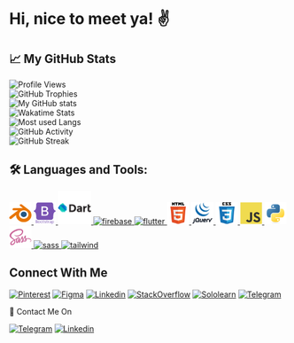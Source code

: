  # Hi, nice to meet ya! ✌️


<!--
**aadityatanwar/aadityatanwar** is a ✨ _special_ ✨ repository because its `README.md` (this file) appears on your GitHub profile.

Here are some ideas to get you started:

- 🔭 I’m currently working on ...
- 🌱 I’m currently learning ...
- 👯 I’m looking to collaborate on ...
- 🤔 I’m looking for help with ...
- 💬 Ask me about ...
- 📫 How to reach me: ...
- 😄 Pronouns: ...
- ⚡ Fun fact: ...
-->

## :chart_with_upwards_trend: My GitHub Stats

![Profile Views](https://komarev.com/ghpvc/?username=aadityatanwar&color=393939) <br />
![GitHub Trophies](https://github-profile-trophy.vercel.app/?username=aadityatanwar&theme=darkhub) <br />
![My GitHub stats](https://github-readme-stats.vercel.app/api?username=aadityatanwar&show_icons=true&include_all_commits=true&theme=radical&icon_color=blue) <br />
![Wakatime Stats](https://github-readme-stats.vercel.app/api/wakatime?username=a_hi&theme=merko&layout=compact) <br />
![Most used Langs](https://github-readme-stats.vercel.app/api/top-langs/?username=aadityatanwar&layout=compact&theme=tokyonight) <br />
![GitHub Activity](https://activity-graph.herokuapp.com/graph?username=aadityatanwar&theme=github) <br />
![GitHub Streak](https://github-readme-streak-stats.herokuapp.com?user=aadityatanwar&theme=merko&hide_border=false) <br />

## :hammer_and_wrench: Languages and Tools: 

<p align="left"> 
 
<a href="https://blender.org" target="_blank"> <img src="https://raw.githubusercontent.com/devicons/devicon/master/icons/blender/blender-original.svg" alt="bootstrap" width="40" height="40"/> </a>   <a href="https://getbootstrap.com" target="_blank"> <img src="https://raw.githubusercontent.com/devicons/devicon/master/icons/bootstrap/bootstrap-plain-wordmark.svg" alt="bootstrap" width="40" height="40"/> </a>   <a href="https://dart.dev" target="_blank"> <img src="https://raw.githubusercontent.com/devicons/devicon/master/icons/dart/dart-original-wordmark.svg" alt="dart" width="60" height="60"/> </a><a href="https://firebase.google.com/" target="_blank"> <img src="https://www.vectorlogo.zone/logos/firebase/firebase-icon.svg" alt="firebase" width="40" height="40"/> </a> <a href="https://flutter.dev" target="_blank"> <img src="https://www.vectorlogo.zone/logos/flutterio/flutterio-icon.svg" alt="flutter" width="40" height="40"/> </a><a href="https://www.w3.org/html/" target="_blank"> <img src="https://raw.githubusercontent.com/devicons/devicon/master/icons/html5/html5-original-wordmark.svg" alt="html5" width="40" height="40"/> </a> <a href="https://jquery.com/" target="_blank"> <img src="https://raw.githubusercontent.com/devicons/devicon/master/icons/jquery/jquery-original-wordmark.svg" alt="html5" width="40" height="40"/> </a> <a href="https://www.w3.org/css/" target="_blank"> <img src="https://raw.githubusercontent.com/devicons/devicon/master/icons/css3/css3-original-wordmark.svg" alt="html5" width="40" height="40"/> </a> <a href="https://developer.mozilla.org/en-US/docs/Web/JavaScript" target="_blank"> <img src="https://raw.githubusercontent.com/devicons/devicon/master/icons/javascript/javascript-original.svg" alt="javascript" width="40" height="40"/> </a>     <a href="https://www.python.org" target="_blank"> <img src="https://raw.githubusercontent.com/devicons/devicon/master/icons/python/python-original.svg" alt="python" width="40" height="40"/> </a> <a href="https://sass-lang.com" target="_blank"> <img src="https://raw.githubusercontent.com/devicons/devicon/master/icons/sass/sass-original.svg" alt="sass" width="40" height="40"/> </a>   <a href="https://www.w3schools.com/sql/" target="_blank"> <img src="https://thumbs.dreamstime.com/b/sql-database-icon-logo-design-ui-ux-app-orange-inscription-shadow-96841969.jpg" alt="sass" width="65" height="65"/> </a> <a href="https://tailwindcss.com/" target="_blank" rel="noreferrer"> <img src="https://www.vectorlogo.zone/logos/tailwindcss/tailwindcss-icon.svg" alt="tailwind" width="40" height="40"/> </a>  

</p>


## Connect With Me


[![Pinterest](https://img.shields.io/badge/-Pinterest-e60023?style=for-the-badge&logo=pinterest&logoWidth=20&logoColor=white)](https://in.pinterest.com/a_hinoname)
[![Figma](https://img.shields.io/badge/-Figma-e54786?style=for-the-badge&logo=figma&logoWidth=20&logoColor=white)](https://www.figma.com/@a_hi)
[![Linkedin](https://img.shields.io/badge/-Linkedin-blue?style=for-the-badge&logo=linkedin&logoWidth=20&logoColor=white)](https://www.linkedin.com/in/a-hi-bab8a31b6)
[![StackOverflow](https://img.shields.io/badge/-StackOverflow-f48024?style=for-the-badge&logo=stackoverflow&logoWidth=20&logoColor=white)](https://stackoverflow.com/users/17888089/a-hi)
[![Sololearn](https://img.shields.io/badge/-Sololearn-black?style=for-the-badge&logo=sololearn&logoWidth=20&logoColor=white)](https://www.sololearn.com/profile/19423647)
[![Telegram](https://img.shields.io/badge/-Telegram-2ca5e0?style=for-the-badge&logo=telegram&logoWidth=20&logoColor=white)](https://t.me/a_hi111)

:postbox: Contact Me On

[![Telegram](https://img.shields.io/badge/-Telegram-2ca5e0?style=for-the-badge&logo=telegram&logoWidth=20&logoColor=white)](https://t.me/a_hi111)
[![Linkedin](https://img.shields.io/badge/-Linkedin-blue?style=for-the-badge&logo=linkedin&logoWidth=20&logoColor=white)](https://www.linkedin.com/in/a-hi-bab8a31b6)


